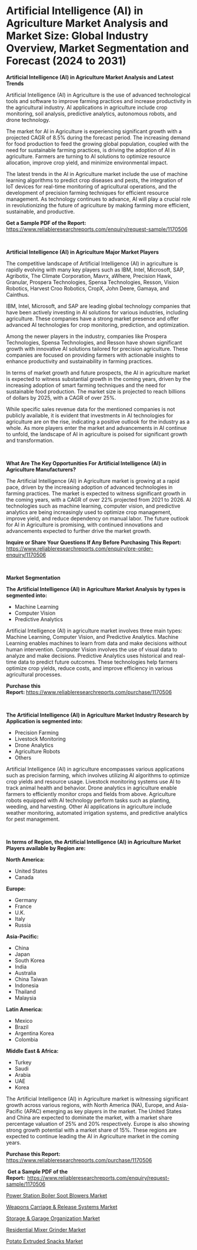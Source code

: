 <p><h1>Artificial Intelligence (AI) in Agriculture Market Analysis and Market Size: Global Industry Overview, Market Segmentation and Forecast (2024 to 2031)</h1></p><p><strong>Artificial Intelligence (AI) in Agriculture Market Analysis and Latest Trends</strong></p>
<p><p>Artificial Intelligence (AI) in Agriculture is the use of advanced technological tools and software to improve farming practices and increase productivity in the agricultural industry. AI applications in agriculture include crop monitoring, soil analysis, predictive analytics, autonomous robots, and drone technology.</p><p>The market for AI in Agriculture is experiencing significant growth with a projected CAGR of 8.5% during the forecast period. The increasing demand for food production to feed the growing global population, coupled with the need for sustainable farming practices, is driving the adoption of AI in agriculture. Farmers are turning to AI solutions to optimize resource allocation, improve crop yield, and minimize environmental impact.</p><p>The latest trends in the AI in Agriculture market include the use of machine learning algorithms to predict crop diseases and pests, the integration of IoT devices for real-time monitoring of agricultural operations, and the development of precision farming techniques for efficient resource management. As technology continues to advance, AI will play a crucial role in revolutionizing the future of agriculture by making farming more efficient, sustainable, and productive.</p></p>
<p><strong>Get a Sample PDF of the Report:&nbsp;</strong> <a href="https://www.reliableresearchreports.com/enquiry/request-sample/1170506">https://www.reliableresearchreports.com/enquiry/request-sample/1170506</a></p>
<p>&nbsp;</p>
<p><strong>Artificial Intelligence (AI) in Agriculture Major Market Players</strong></p>
<p><p>The competitive landscape of Artificial Intelligence (AI) in agriculture is rapidly evolving with many key players such as IBM, Intel, Microsoft, SAP, Agribotix, The Climate Corporation, Mavrx, aWhere, Precision Hawk, Granular, Prospera Technologies, Spensa Technologies, Resson, Vision Robotics, Harvest Croo Robotics, CropX, John Deere, Gamaya, and Cainthus.</p><p>IBM, Intel, Microsoft, and SAP are leading global technology companies that have been actively investing in AI solutions for various industries, including agriculture. These companies have a strong market presence and offer advanced AI technologies for crop monitoring, prediction, and optimization.</p><p>Among the newer players in the industry, companies like Prospera Technologies, Spensa Technologies, and Resson have shown significant growth with innovative AI solutions tailored for precision agriculture. These companies are focused on providing farmers with actionable insights to enhance productivity and sustainability in farming practices.</p><p>In terms of market growth and future prospects, the AI in agriculture market is expected to witness substantial growth in the coming years, driven by the increasing adoption of smart farming techniques and the need for sustainable food production. The market size is projected to reach billions of dollars by 2025, with a CAGR of over 25%.</p><p>While specific sales revenue data for the mentioned companies is not publicly available, it is evident that investments in AI technologies for agriculture are on the rise, indicating a positive outlook for the industry as a whole. As more players enter the market and advancements in AI continue to unfold, the landscape of AI in agriculture is poised for significant growth and transformation.</p></p>
<p>&nbsp;</p>
<p><strong>What Are The Key Opportunities For Artificial Intelligence (AI) in Agriculture Manufacturers?</strong></p>
<p><p>The Artificial Intelligence (AI) in Agriculture market is growing at a rapid pace, driven by the increasing adoption of advanced technologies in farming practices. The market is expected to witness significant growth in the coming years, with a CAGR of over 22% projected from 2021 to 2026. AI technologies such as machine learning, computer vision, and predictive analytics are being increasingly used to optimize crop management, improve yield, and reduce dependency on manual labor. The future outlook for AI in Agriculture is promising, with continued innovations and advancements expected to further drive the market growth.</p></p>
<p><strong>Inquire or Share Your Questions If Any Before Purchasing This Report:</strong> <a href="https://www.reliableresearchreports.com/enquiry/pre-order-enquiry/1170506">https://www.reliableresearchreports.com/enquiry/pre-order-enquiry/1170506</a></p>
<p>&nbsp;</p>
<p><strong>Market Segmentation</strong></p>
<p><strong>The Artificial Intelligence (AI) in Agriculture Market Analysis by types is segmented into:</strong></p>
<p><ul><li>Machine Learning</li><li>Computer Vision</li><li>Predictive Analytics</li></ul></p>
<p><p>Artificial Intelligence (AI) in agriculture market involves three main types: Machine Learning, Computer Vision, and Predictive Analytics. Machine Learning enables machines to learn from data and make decisions without human intervention. Computer Vision involves the use of visual data to analyze and make decisions. Predictive Analytics uses historical and real-time data to predict future outcomes. These technologies help farmers optimize crop yields, reduce costs, and improve efficiency in various agricultural processes.</p></p>
<p><strong>Purchase this Report:&nbsp;</strong><a href="https://www.reliableresearchreports.com/purchase/1170506">https://www.reliableresearchreports.com/purchase/1170506</a></p>
<p>&nbsp;</p>
<p><strong>The Artificial Intelligence (AI) in Agriculture Market Industry Research by Application is segmented into:</strong></p>
<p><ul><li>Precision Farming</li><li>Livestock Monitoring</li><li>Drone Analytics</li><li>Agriculture Robots</li><li>Others</li></ul></p>
<p><p>Artificial Intelligence (AI) in agriculture encompasses various applications such as precision farming, which involves utilizing AI algorithms to optimize crop yields and resource usage. Livestock monitoring systems use AI to track animal health and behavior. Drone analytics in agriculture enable farmers to efficiently monitor crops and fields from above. Agriculture robots equipped with AI technology perform tasks such as planting, weeding, and harvesting. Other AI applications in agriculture include weather monitoring, automated irrigation systems, and predictive analytics for pest management.</p></p>
<p>&nbsp;</p>
<p><strong>In terms of Region, the Artificial Intelligence (AI) in Agriculture Market Players available by Region are:</strong></p>
<p>
    <p> <strong> North America: </strong>
        <ul>
            <li>United States</li>
            <li>Canada</li>
        </ul>
        </p> 
    <p> <strong> Europe: </strong>
        <ul>
            <li>Germany</li>
            <li>France</li>
            <li>U.K.</li>
            <li>Italy</li>
            <li>Russia</li>
        </ul>
        </p> 
    <p> <strong> Asia-Pacific: </strong>
        <ul>
            <li>China</li>
            <li>Japan</li>
            <li>South Korea</li>
            <li>India</li>
            <li>Australia</li>
            <li>China Taiwan</li>
            <li>Indonesia</li>
            <li>Thailand</li>
            <li>Malaysia</li>
        </ul>
        </p> 
    <p> <strong> Latin America: </strong>
        <ul>
            <li>Mexico</li>
            <li>Brazil</li>
            <li>Argentina Korea</li>
            <li>Colombia</li>
        </ul>
        </p> 
    <p> <strong> Middle East & Africa: </strong>
        <ul>
            <li>Turkey</li>
            <li>Saudi</li>
            <li>Arabia</li>
            <li>UAE</li>
            <li>Korea</li>
        </ul>
    </p>
    </p>
<p><p>The Artificial Intelligence (AI) in Agriculture market is witnessing significant growth across various regions, with North America (NA), Europe, and Asia-Pacific (APAC) emerging as key players in the market. The United States and China are expected to dominate the market, with a market share percentage valuation of 25% and 20% respectively. Europe is also showing strong growth potential with a market share of 15%. These regions are expected to continue leading the AI in Agriculture market in the coming years.</p></p>
<p><strong>Purchase this Report: </strong><a href="https://www.reliableresearchreports.com/purchase/1170506">https://www.reliableresearchreports.com/purchase/1170506</a></p>
<p>&nbsp;<strong>Get a Sample PDF of the Report:&nbsp;&nbsp;</strong><a href="https://www.reliableresearchreports.com/enquiry/request-sample/1170506">https://www.reliableresearchreports.com/enquiry/request-sample/1170506</a></p>
<p><strong></strong></p>
<p><p><a href="https://five-trouble-98a.notion.site/Power-Station-Boiler-Soot-Blowers-Market-Size-Furnishes-Valuable-Information-Encompassing-Market-Sha-d5bf6e6e5070428e9bad8fe3a789794d">Power Station Boiler Soot Blowers Market</a></p><p><a href="https://github.com/jsmusil/Market-Research-Report-List-2/blob/main/weapons-carriage-release-systems-market.md">Weapons Carriage & Release Systems Market</a></p><p><a href="https://github.com/bmorecock/Market-Research-Report-List-2/blob/main/storage-garage-organization-market.md">Storage & Garage Organization Market</a></p><p><a href="https://view.publitas.com/reportprime-1/residential-mixer-grinder-market-provides-detailed-segmentation-of-this-market-based-on-type-application-and-region-and-forecast-for-the-period-from-2024-2031/">Residential Mixer Grinder Market</a></p><p><a href="https://ivy-potential-64b.notion.site/Potato-Extruded-Snacks-Market-Size-Share-Trends-Analysis-Report-By-Application-Regional-Outlook--fb0b8123c3634658b5853baf34fd5c6a">Potato Extruded Snacks Market</a></p></p>